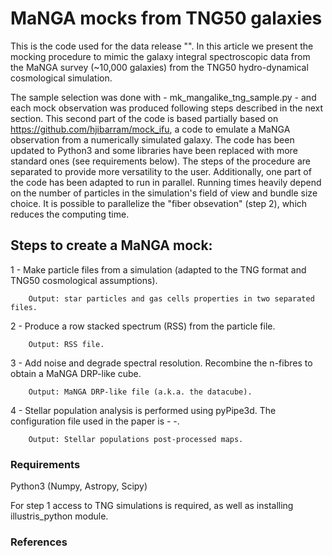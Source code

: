 # MaNGA mocks from TNG50 galaxies

This is the code used for the data release "". In this article we present the mocking procedure to mimic the galaxy integral spectroscopic data from the MaNGA survey (~10,000 galaxies) from the TNG50 hydro-dynamical cosmological simulation. 

The sample selection was done with -  mk_mangalike_tng_sample.py  - and each mock observation was produced following steps described in the next section. This second part of the code is based partially based on https://github.com/hjibarram/mock_ifu, a code to emulate a MaNGA observation from a numerically simulated galaxy. The code has been updated to Python3 and some libraries have been replaced with more standard ones (see requirements below). The steps of the procedure are separated to provide more versatility to the user. Additionally, one part of the code has been adapted to run in parallel. Running times heavily depend on the number of particles in the simulation's field of view and bundle size choice. It is possible to parallelize the "fiber obsevation" (step 2), which reduces the computing time.

## Steps to create a MaNGA mock:


1 - Make particle files from a simulation (adapted to the TNG format and TNG50 cosmological assumptions).

        Output: star particles and gas cells properties in two separated files.
      
      
2 - Produce a row stacked spectrum (RSS) from the particle file.

	    Output: RSS file.
      
      
3 - Add noise and degrade spectral resolution. Recombine the n-fibres to obtain a MaNGA DRP-like cube.

	    Output: MaNGA DRP-like file (a.k.a. the datacube).
      
      
4 - Stellar population analysis is performed using pyPipe3d. The configuration file used in the paper is -   -.

	    Output: Stellar populations post-processed maps.

### Requirements

Python3 (Numpy, Astropy, Scipy)

For step 1 access to TNG simulations is required, as well as installing illustris_python module.

### References


